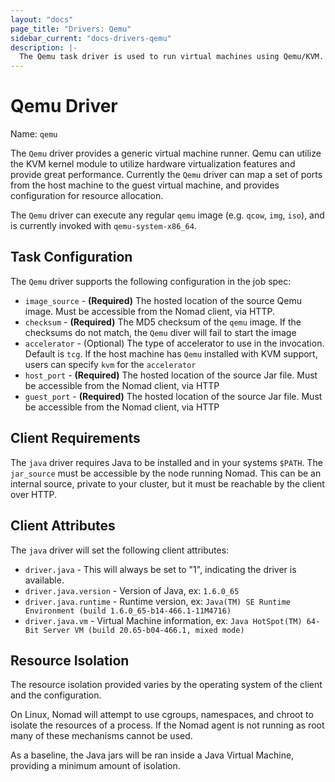 ```yaml
---
layout: "docs"
page_title: "Drivers: Qemu"
sidebar_current: "docs-drivers-qemu"
description: |-
  The Qemu task driver is used to run virtual machines using Qemu/KVM.
---
```


# Qemu Driver

Name: `qemu`

The `Qemu` driver provides a generic virtual machine runner. Qemu can utilize
the KVM kernel module to utilize hardware virtualization features and provide
great performance. Currently the `Qemu` driver can map a set of ports from the
host machine to the guest virtual machine, and provides configuration for
resource allocation. 

The `Qemu` driver can execute any regular `qemu` image (e.g. `qcow`, `img`,
`iso`), and is currently invoked with `qemu-system-x86_64`. 

## Task Configuration

The `Qemu` driver supports the following configuration in the job spec:

* `image_source` - **(Required)** The hosted location of the source Qemu image. Must be accessible
from the Nomad client, via HTTP. 
* `checksum` - **(Required)** The MD5 checksum of the `qemu` image. If the
checksums do not match, the `Qemu` diver will fail to start the image
* `accelerator` - (Optional) The type of accelerator to use in the invocation.
Default is `tcg`. If the host machine has `Qemu` installed with KVM support,
users can specify `kvm` for the `accelerator`
* `host_port` - **(Required)** The hosted location of the source Jar file. Must be accessible
from the Nomad client, via HTTP
* `guest_port` - **(Required)** The hosted location of the source Jar file. Must be accessible
from the Nomad client, via HTTP

## Client Requirements

The `java` driver requires Java to be installed and in your systems `$PATH`.
The `jar_source` must be accessible by the node running Nomad. This can be an 
internal source, private to your cluster, but it must be reachable by the client 
over HTTP. 

## Client Attributes

The `java` driver will set the following client attributes:

* `driver.java` - This will always be set to "1", indicating the
  driver is available.
* `driver.java.version` - Version of Java, ex: `1.6.0_65`
* `driver.java.runtime` - Runtime version, ex: `Java(TM) SE Runtime Environment (build 1.6.0_65-b14-466.1-11M4716)`
* `driver.java.vm` - Virtual Machine information, ex: `Java HotSpot(TM) 64-Bit Server VM (build 20.65-b04-466.1, mixed mode)`

## Resource Isolation

The resource isolation provided varies by the operating system of
the client and the configuration.

On Linux, Nomad will attempt to use cgroups, namespaces, and chroot
to isolate the resources of a process. If the Nomad agent is not
running as root many of these mechanisms cannot be used.

As a baseline, the Java jars will be ran inside a Java Virtual Machine,
providing a minimum amount of isolation.


